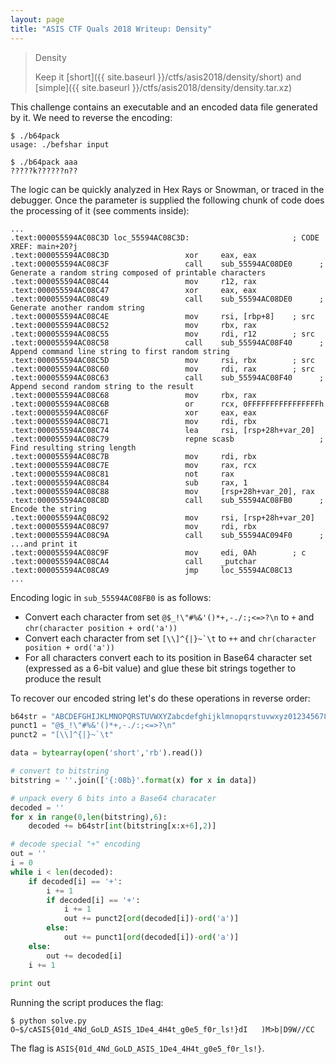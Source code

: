 ```yaml
---
layout: page
title: "ASIS CTF Quals 2018 Writeup: Density"
---
```


> Density
> 
> Keep it [short]({{ site.baseurl }}/ctfs/asis2018/density/short) and [simple]({{ site.baseurl }}/ctfs/asis2018/density/density.tar.xz)

This challenge contains an executable and an encoded data file generated by it. We need to reverse the encoding:

```
$ ./b64pack 
usage: ./befshar input

$ ./b64pack aaa
?????k??????n??
```

The logic can be quickly analyzed in Hex Rays or Snowman, or traced in the debugger. Once the parameter is supplied the following chunk of code does the processing of it (see comments inside):

```
...
.text:000055594AC08C3D loc_55594AC08C3D:                       ; CODE XREF: main+20?j
.text:000055594AC08C3D                 xor     eax, eax
.text:000055594AC08C3F                 call    sub_55594AC08DE0      ; Generate a random string composed of printable characters
.text:000055594AC08C44                 mov     r12, rax
.text:000055594AC08C47                 xor     eax, eax
.text:000055594AC08C49                 call    sub_55594AC08DE0      ; Generate another random string
.text:000055594AC08C4E                 mov     rsi, [rbp+8]    ; src
.text:000055594AC08C52                 mov     rbx, rax
.text:000055594AC08C55                 mov     rdi, r12        ; src
.text:000055594AC08C58                 call    sub_55594AC08F40      ; Append command line string to first random string
.text:000055594AC08C5D                 mov     rsi, rbx        ; src
.text:000055594AC08C60                 mov     rdi, rax        ; src
.text:000055594AC08C63                 call    sub_55594AC08F40      ; Append second random string to the result
.text:000055594AC08C68                 mov     rbx, rax
.text:000055594AC08C6B                 or      rcx, 0FFFFFFFFFFFFFFFFh
.text:000055594AC08C6F                 xor     eax, eax
.text:000055594AC08C71                 mov     rdi, rbx
.text:000055594AC08C74                 lea     rsi, [rsp+28h+var_20]
.text:000055594AC08C79                 repne scasb                   ; Find resulting string length
.text:000055594AC08C7B                 mov     rdi, rbx
.text:000055594AC08C7E                 mov     rax, rcx
.text:000055594AC08C81                 not     rax
.text:000055594AC08C84                 sub     rax, 1
.text:000055594AC08C88                 mov     [rsp+28h+var_20], rax
.text:000055594AC08C8D                 call    sub_55594AC08FB0      ; Encode the string
.text:000055594AC08C92                 mov     rsi, [rsp+28h+var_20]
.text:000055594AC08C97                 mov     rdi, rbx
.text:000055594AC08C9A                 call    sub_55594AC094F0      ; ...and print it
.text:000055594AC08C9F                 mov     edi, 0Ah        ; c
.text:000055594AC08CA4                 call    _putchar
.text:000055594AC08CA9                 jmp     loc_55594AC08C13
...
```

Encoding logic in ```sub_55594AC08FB0``` is as follows:

* Convert each character from set ```@$_!\"#%&'()*+,-./:;<=>?\n``` to ```+``` and ```chr(character position + ord('a'))```
* Convert each character from set ```[\\]^{|}~`\t``` to ```++``` and ```chr(character position + ord('a'))```
* For all characters convert each to its position in Base64 character set (expressed as a 6-bit value) and glue these bit strings together to produce the result

To recover our encoded string let's do these operations in reverse order:

```python
b64str = "ABCDEFGHIJKLMNOPQRSTUVWXYZabcdefghijklmnopqrstuvwxyz0123456789+/"
punct1 = "@$_!\"#%&'()*+,-./:;<=>?\n"
punct2 = "[\\]^{|}~`\t" 

data = bytearray(open('short','rb').read())

# convert to bitstring
bitstring = ''.join(['{:08b}'.format(x) for x in data])

# unpack every 6 bits into a Base64 characater
decoded = ''
for x in range(0,len(bitstring),6):
	decoded += b64str[int(bitstring[x:x+6],2)]

# decode special "+" encoding 
out = ''
i = 0
while i < len(decoded):
	if decoded[i] == '+':
		i += 1
		if decoded[i] == '+':
			i += 1
			out += punct2[ord(decoded[i])-ord('a')]
		else:
			out += punct1[ord(decoded[i])-ord('a')]
	else:
		out += decoded[i]
	i += 1
	
print out
```

Running the script produces the flag:

```
$ python solve.py 
O~$/cASIS{01d_4Nd_GoLD_ASIS_1De4_4H4t_g0e5_f0r_ls!}dI	)M>b|D9W//CC
```

The flag is ```ASIS{01d_4Nd_GoLD_ASIS_1De4_4H4t_g0e5_f0r_ls!}```.
